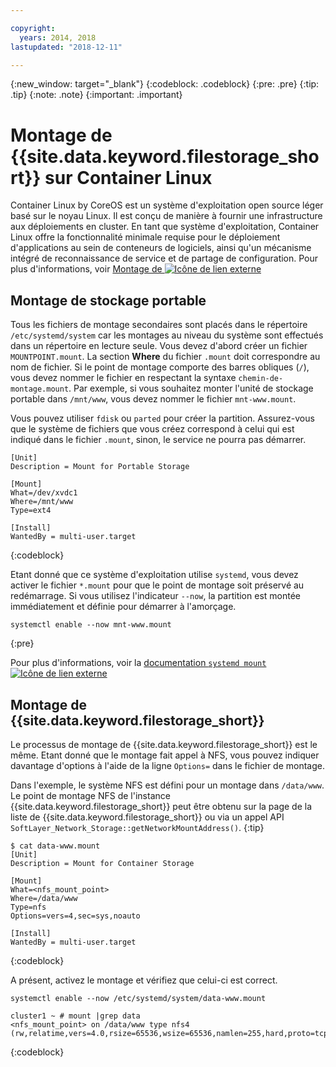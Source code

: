 ```yaml
---

copyright:
  years: 2014, 2018
lastupdated: "2018-12-11"

---
```

{:new_window: target="_blank"}
{:codeblock: .codeblock}
{:pre: .pre}
{:tip: .tip}
{:note: .note}
{:important: .important}

# Montage de {{site.data.keyword.filestorage_short}} sur Container Linux

Container Linux by CoreOS est un système d'exploitation open source léger basé sur le noyau Linux. Il est conçu de manière à fournir une infrastructure aux déploiements en cluster. En tant que système d'exploitation, Container Linux offre la fonctionnalité minimale requise pour le déploiement d'applications au sein de conteneurs de logiciels, ainsi qu'un mécanisme intégré de reconnaissance de service et de partage de configuration. Pour plus d'informations, voir [Montage de ![Icône de lien externe](../../icons/launch-glyph.svg "Icône de lien externe")](https://coreos.com/os/docs/latest/mounting-storage.html)

## Montage de stockage portable

Tous les fichiers de montage secondaires sont placés dans le répertoire `/etc/systemd/system` car les montages au niveau du système sont effectués dans un répertoire en lecture seule. Vous devez d'abord créer un fichier `MOUNTPOINT.mount`. La section **Where** du fichier `.mount` doit correspondre au nom de fichier. Si le point de montage comporte des barres obliques (`/`), vous devez nommer le fichier en respectant la syntaxe `chemin-de-montage.mount`. Par exemple, si vous souhaitez monter l'unité de stockage portable dans `/mnt/www`, vous devez nommer le fichier `mnt-www.mount`.

Vous pouvez utiliser `fdisk` ou `parted` pour créer la partition. Assurez-vous que le système de fichiers que vous créez correspond à celui qui est indiqué dans le fichier `.mount`, sinon, le service ne pourra pas démarrer.


```
[Unit]
Description = Mount for Portable Storage

[Mount]
What=/dev/xvdc1
Where=/mnt/www
Type=ext4

[Install]
WantedBy = multi-user.target
```
{:codeblock}


Etant donné que ce système d'exploitation utilise `systemd`, vous devez activer le fichier `*.mount` pour que le point de montage soit préservé au redémarrage. Si vous utilisez l'indicateur `--now`, la partition est montée immédiatement et définie pour démarrer à l'amorçage.

```
systemctl enable --now mnt-www.mount
```
{:pre}

Pour plus d'informations, voir la [documentation `systemd mount`![Icône de lien externe](../../icons/launch-glyph.svg "Icône de lien externe")](https://www.freedesktop.org/software/systemd/man/systemd.mount.html)

## Montage de {{site.data.keyword.filestorage_short}}

Le processus de montage de {{site.data.keyword.filestorage_short}} est le même. Etant donné que le montage fait appel à NFS, vous pouvez indiquer davantage d'options à l'aide de la ligne `Options=` dans le fichier de montage.

Dans l'exemple, le système NFS est défini pour un montage dans `/data/www`. Le point de montage NFS de l'instance {{site.data.keyword.filestorage_short}} peut être obtenu sur la page de la liste de {{site.data.keyword.filestorage_short}} ou via un appel API `SoftLayer_Network_Storage::getNetworkMountAddress()`.
{:tip}

```
$ cat data-www.mount
[Unit]
Description = Mount for Container Storage

[Mount]
What=<nfs_mount_point>
Where=/data/www
Type=nfs
Options=vers=4,sec=sys,noauto

[Install]
WantedBy = multi-user.target
```
{:codeblock}

A présent, activez le montage et vérifiez que celui-ci est correct.

```
systemctl enable --now /etc/systemd/system/data-www.mount

cluster1 ~ # mount |grep data
<nfs_mount_point> on /data/www type nfs4 (rw,relatime,vers=4.0,rsize=65536,wsize=65536,namlen=255,hard,proto=tcp,port=0,timeo=600,retrans=2,sec=sys,clientaddr=10.81.x.x,local_lock=none,addr=10.1.x.x)
```
{:codeblock}
